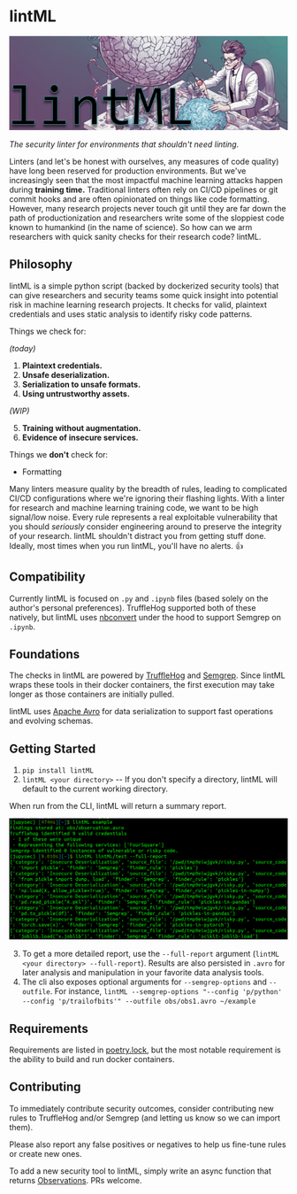 # lintML

![](static/banner.png)

_The security linter for environments that shouldn't need linting._

Linters (and let's be honest with ourselves, any measures of code quality) have long been reserved for production environments. But we've increasingly seen that the most impactful machine learning attacks happen during **training time.** Traditional linters often rely on CI/CD pipelines or git commit hooks and are often opinionated on things like code formatting. However, many research projects never touch git until they are far down the path of productionization and researchers write some of the sloppiest code known to humankind (in the name of science). So how can we arm researchers with quick sanity checks for their research code? lintML.

## Philosophy

lintML is a simple python script (backed by dockerized security tools) that can give researchers and security teams some quick insight into potential risk in machine learning research projects. It checks for valid, plaintext credentials and uses static analysis to identify risky code patterns.

Things we check for:

_(today)_

1) **Plaintext credentials.**
2) **Unsafe deserialization.**
3) **Serialization to unsafe formats.**
4) **Using untrustworthy assets.**

_(WIP)_

5) **Training without augmentation.**
6) **Evidence of insecure services.**

Things we **don't** check for:
- Formatting 

Many linters measure quality by the breadth of rules, leading to complicated CI/CD configurations where we're ignoring their flashing lights. With a linter for research and machine learning training code, we want to be high signal/low noise. Every rule represents a real exploitable vulnerability that you should _seriously_ consider engineering around to preserve the integrity of your research. lintML shouldn't distract you from getting stuff done. Ideally, most times when you run lintML, you'll have no alerts. :thumbsup:

## Compatibility

Currently lintML is focused on `.py` and `.ipynb` files (based solely on the author's personal preferences). TruffleHog supported both of these natively, but lintML uses [nbconvert](https://nbconvert.readthedocs.io/en/latest/) under the hood to support Semgrep on `.ipynb`.

## Foundations

The checks in lintML are powered by [TruffleHog](https://github.com/trufflesecurity/trufflehog) and [Semgrep](https://semgrep.dev/). Since lintML wraps these tools in their docker containers, the first execution may take longer as those containers are initially pulled.

lintML uses [Apache Avro](https://avro.apache.org/) for data serialization to support fast operations and evolving schemas.

## Getting Started

1. `pip install lintML`
2. `lintML <your directory>` -- If you don't specify a directory, lintML will default to the current working directory.

When run from the CLI, lintML will return a summary report.

![](static/results.png)

3. To get a more detailed report, use the `--full-report` argument (`lintML <your directory> --full-report`). Results are also persisted in `.avro` for later analysis and manipulation in your favorite data analysis tools.
4. The cli also exposes optional arguments for `--semgrep-options` and `--outfile`. For instance, `lintML --semgrep-options "--config 'p/python' --config 'p/trailofbits'" --outfile obs/obs1.avro ~/example`

## Requirements

Requirements are listed in [poetry.lock](poetry.lock), but the most notable requirement is the ability to build and run docker containers.

## Contributing

To immediately contribute security outcomes, consider contributing new rules to TruffleHog and/or Semgrep (and letting us know so we can import them).

Please also report any false positives or negatives to help us fine-tune rules or create new ones.

To add a new security tool to lintML, simply write an async function that returns [Observations](lintML/observation.py). PRs welcome.
